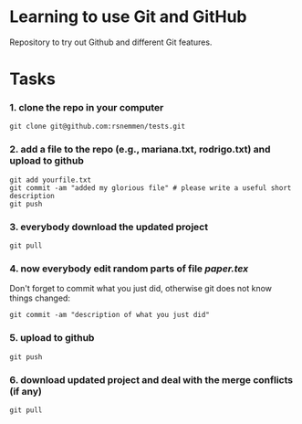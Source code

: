 Learning to use Git and GitHub
=================

Repository to try out Github and different Git features.

# Tasks

### 1. clone the repo in your computer

```
git clone git@github.com:rsnemmen/tests.git
``` 

### 2. add a file to the repo (e.g., mariana.txt, rodrigo.txt) and upload to github

```
git add yourfile.txt
git commit -am "added my glorious file" # please write a useful short description
git push
``` 

### 3. everybody download the updated project

```
git pull 
``` 

### 4. now everybody edit random parts of file *paper.tex*

Don't forget to commit what you just did, otherwise git does not know things changed:

```
git commit -am "description of what you just did" 
``` 

### 5. upload to github

```
git push 
``` 

### 6. download updated project and deal with the merge conflicts (if any)

```
git pull 
``` 
